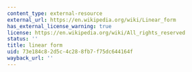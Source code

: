 ```yaml
---
content_type: external-resource
external_url: https://en.wikipedia.org/wiki/Linear_form
has_external_license_warning: true
license: https://en.wikipedia.org/wiki/All_rights_reserved
status: ''
title: linear form
uid: 73e184c8-2d5c-4c28-8fb7-f75dc644164f
wayback_url: ''
---
```

